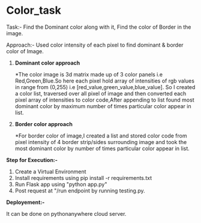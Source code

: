 # Color_task

Task:- Find the Dominant color along with it, Find the color of Border in the image.

Approach:- Used color intensity of each pixel to find dominant & border color of Image.


1. **Dominant color approach**

      *The color image is 3d matrix made up of 3 color panels i.e Red,Green,Blue.So here each pixel hold array of intensities of rgb values in range from (0,255) i.e [red_value,green_value,blue_value]. So I created a color list, traversed over all pixel of image and then converted each pixel array of intensities to color code,After appending to list found most dominant color by maximum number of times particular color appear in list.


2. **Border color approach**

      *For border color of image,I created a list and stored color code from pixel intensity of 4 border strip/sides surrounding image and took the most dominant color by number of times particular color appear in list. 


**Step for Execution:-**

  1. Create a Virtual Environment
  2. Install requirements using pip install -r requirements.txt
  3. Run Flask app using "python app.py"
  4. Post request at "/run endpoint by running testing.py.


**Deployement:-**

It can be done on pythonanywhere cloud server.
